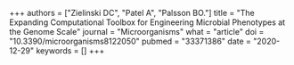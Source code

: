 +++
authors = ["Zielinski DC", "Patel A", "Palsson BO."]
title = "The Expanding Computational Toolbox for Engineering Microbial Phenotypes at the Genome Scale"
journal = "Microorganisms"
what = "article"
doi = "10.3390/microorganisms8122050"
pubmed = "33371386"
date = "2020-12-29"
keywords = []
+++

